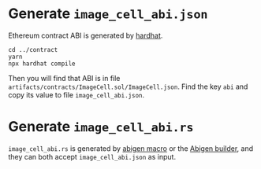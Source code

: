# Generate `image_cell_abi.json`

Ethereum contract ABI is generated by [hardhat](https://hardhat.org/tutorial/writing-and-compiling-contracts).

```
cd ../contract
yarn
npx hardhat compile
```

Then you will find that ABI is in file `artifacts/contracts/ImageCell.sol/ImageCell.json`. Find the key `abi` and copy its value to file `image_cell_abi.json`.

# Generate `image_cell_abi.rs`

`image_cell_abi.rs` is generated by [abigen macro](https://docs.rs/ethers-contract/0.2.2/ethers_contract/macro.abigen.html) or the [Abigen builder](https://docs.rs/ethers-contract/0.2.2/ethers_contract/macro.abigen.html), and they can both accept `image_cell_abi.json` as input.
